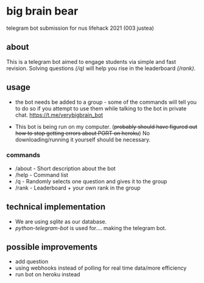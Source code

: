

  

# big brain bear
telegram bot submission for nus lifehack 2021 (003 justea)

  

## about
This is a telegram bot aimed to engage students via simple and fast revision\.
Solving questions *\(/q\)*  will help you rise in the leaderboard *\(/rank\)*\.

## usage
- the bot needs be added to a group - some of the commands will tell you to do so if you attempt to use them while talking to the bot in private chat.
https://t.me/verybigbrain_bot

 - This bot is being run on my computer. (~~probably should have figured out how to stop getting errors about PORT on heroku~~) No downloading/running it yourself should be necessary.

### commands

- /about - Short description about the bot
- /help - Command list
- /q - Randomly selects one question and gives it to the group
- /rank - Leaderboard + your own rank in the group

## technical implementation
- We are using *sqlite* as our database.
- *python-telegram-bot* is used for.... making the telegram bot.

## possible improvements
- add question
- using webhooks instead of polling for real time data/more efficiency
- run bot on heroku instead
